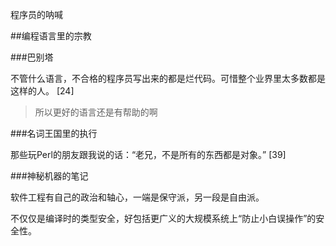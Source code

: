﻿程序员的呐喊
 
 
##编程语言里的宗教

###巴别塔

不管什么语言，不合格的程序员写出来的都是烂代码。可惜整个业界里太多数都是这样的人。
[24]

>所以更好的语言还是有帮助的啊

###名词王国里的执行

那些玩Perl的朋友跟我说的话：“老兄，不是所有的东西都是对象。”
[39]


###神秘机器的笔记

软件工程有自己的政治和轴心，一端是保守派，另一段是自由派。

不仅仅是编译时的类型安全，好包括更广义的大规模系统上“防止小白误操作”的安全性。